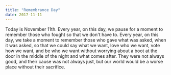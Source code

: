 ```yaml
---
title: "Remembrance Day"
date: 2017-11-11
---
```


Today is November 11th.
Every year,
on this day,
we pause for a moment to remember those who fought so that we don't have to.
Every year,
on this day,
we take a moment to remember those who gave what was asked,
when it was asked,
so that we could say what we want,
love who we want,
vote how we want,
and be who we want
without worrying about a boot at the door in the middle of the night
and what comes after.
They were not always good,
and their cause was not always just,
but our world would be a worse place without their sacrifice.
